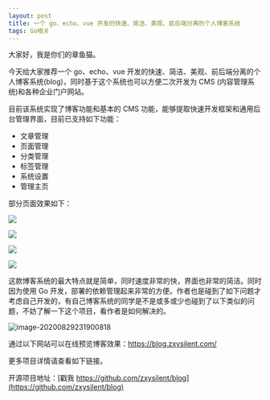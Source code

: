 ```yaml
---
layout: post
title: 一个 go、echo、vue 开发的快速、简洁、美观、前后端分离的个人博客系统
tags: Go相关
---
```


大家好，我是你们的章鱼猫。

今天给大家推荐一个 go、echo、vue 开发的快速、简洁、美观、前后端分离的个人博客系统(blog)，同时基于这个系统也可以方便二次开发为 CMS (内容管理系统)和各种企业门户网站。

目前该系统实现了博客功能和基本的 CMS 功能，能够提取快速开发框架和通用后台管理界面，目前已支持如下功能：

-  文章管理
-  页面管理
-  分类管理
-  标签管理
-  系统设置
-  管理主页

部分页面效果如下：

![](https://raw.githubusercontent.com/ZhuPeng/pic/master/images/compress_front-0.png)

![](https://raw.githubusercontent.com/ZhuPeng/pic/master/images/compress_backend-0.png)

![](https://raw.githubusercontent.com/ZhuPeng/pic/master/images/compress_backend-2.png)

![](https://raw.githubusercontent.com/ZhuPeng/pic/master/images/compress_backend-3.png)

这款博客系统的最大特点就是简单，同时速度非常的快，界面也非常的简洁。同时因为使用 Go 开发，部署的依赖管理起来非常的方便。作者也是碰到了如下问题才考虑自己开发的，有自己博客系统的同学是不是或多或少也碰到了以下类似的问题，不妨了解一下这个项目，看作者是如何解决的。

![image-20200829231900818](https://raw.githubusercontent.com/ZhuPeng/pic/master/images/compress_image-20200829231900818.png)

通过以下网站可以在线预览博客效果：https://blog.zxysilent.com/

更多项目详情请查看如下链接。

开源项目地址：[戳我 https://github.com/zxysilent/blog](https://github.com/zxysilent/blog)